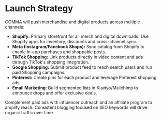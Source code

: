 # Launch Strategy

COMMA will push merchandise and digital products across multiple channels:

- **Shopify:** Primary storefront for all merch and digital downloads. Use Shopify apps for inventory, discounts and cross-channel sync.
- **Meta (Instagram/Facebook Shops):** Sync catalog from Shopify to enable in-app purchases and shoppable posts.
- **TikTok Shopping:** Link products directly in video content and ads through TikTok's shopping integration.
- **Google Shopping:** Submit product feed to reach search users and run paid Shopping campaigns.
- **Pinterest:** Create pins for each product and leverage Pinterest shopping ads.
- **Email Marketing:** Build segmented lists in Klaviyo/Mailchimp to announce drops and offer exclusive deals.

Complement paid ads with influencer outreach and an affiliate program to amplify reach. Consistent blogging focused on SEO keywords will drive organic traffic over time.
